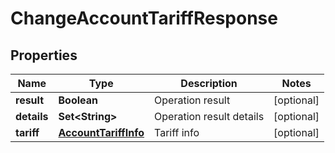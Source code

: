 

# ChangeAccountTariffResponse


## Properties

| Name | Type | Description | Notes |
|------------ | ------------- | ------------- | -------------|
|**result** | **Boolean** | Operation result |  [optional] |
|**details** | **Set&lt;String&gt;** | Operation result details |  [optional] |
|**tariff** | [**AccountTariffInfo**](AccountTariffInfo.md) | Tariff info |  [optional] |



